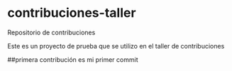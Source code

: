 # contribuciones-taller
Repositorio de contribuciones


<p> Este es un proyecto de prueba que se utilizo en el taller de contribuciones</p>
##primera contribución
es mi primer commit
